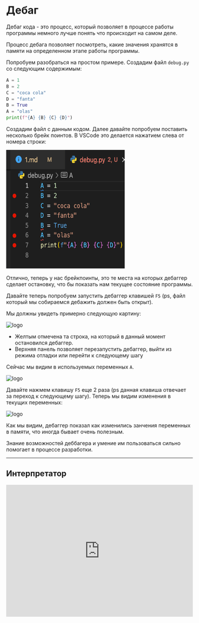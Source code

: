 # Дебаг

Дебаг кода - это процесс, который позволяет в процессе работы программы немного лучше понять что происходит на самом деле.

Процесс дебага позволяет посмотреть, какие значения хранятся в памяти на определенном этапе работы программы.

Попробуем разобраться на простом примере. Создадим файл `debug.py` со следующим содержимым:

```python
A = 1
B = 2
C = "coca cola"
D = "fanta"
B = True
A = "olas"
print(f"{A} {B} {C} {D}")
```

Создадим файл с данным кодом. Далее давайте попробуем поставить несколько брейк поинтов. В VSCode это делается нажатием слева от номера строки:

<p align="left">
  <img width="320px" height="320px" src="debug.png" alt="logo"/>
</p>

Отлично, теперь у нас брейкпоинты, это те места на которых дебаггер сделает остановку, что бы показать нам текущее состояние программы.

Давайте теперь попробуем запустить дебаггер клавишей `F5` (ps, файл который мы собираемся дебажить должен быть открыт). 

Мы должны увидеть примерно следующую картину:


<p align="left">
  <img width="320px" height="320px" src="debug2.png" alt="logo"/>
</p>

- Желтым отмечена та строка, на который в данный момент остановился дебаггер.
- Верхняя панель позволяет перезапустить дебаггер, выйти из режима отладки или перейти к следующему шагу

Сейчас мы видим в используемых переменных `A`.

<p align="left">
  <img width="320px" height="320px" src="debug3.png" alt="logo"/>
</p>

Давайте нажмем клавишу `F5` еще 2 раза (ps данная клавиша отвечает за переход к следующему шагу). Теперь мы видим изменения в текущих переменных:

<p align="left">
  <img width="320px" height="320px" src="debug4.png" alt="logo"/>
</p>

Как мы видим, дебаггер показал как изменились занчения переменных в памяти, что иногда бывает очень полезным. 

Знание возможностей деббагера и умение им пользоваться сильно помогает в процессе разработки.


---

## Интерпретатор

<iframe src="https://trinket.io/embed/python" width="100%" height="356" frameborder="0" marginwidth="0" marginheight="0" allowfullscreen></iframe>